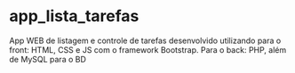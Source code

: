 # app_lista_tarefas
App WEB de listagem e controle de tarefas desenvolvido utilizando para o front: HTML, CSS e JS com o framework Bootstrap. Para o back: PHP, além de MySQL para o BD
